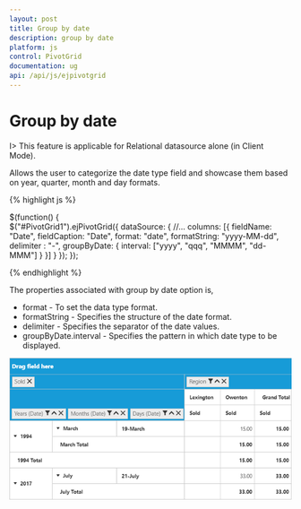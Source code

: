 ```yaml
---
layout: post
title: Group by date
description: group by date
platform: js
control: PivotGrid
documentation: ug
api: /api/js/ejpivotgrid
---
```


# Group by date

I> This feature is applicable for Relational datasource alone (in Client Mode).

Allows the user to categorize the date type field and showcase them based on year, quarter, month and day formats. 

{% highlight js %}

 $(function() {    
        $("#PivotGrid1").ejPivotGrid({
            dataSource: {
                //...
                columns: [{
                    fieldName: "Date",
                    fieldCaption: "Date",
                    format: "date",
                    formatString: "yyyy-MM-dd",
                    delimiter : "-",
                    groupByDate: { interval: ["yyyy", "qqq", "MMMM", "dd-MMM"] }
                }]
            }
        });
    });

  
{% endhighlight %}

The properties associated with group by date option is,

* format - To set the data type format. 
* formatString - Specifies the structure of the date format.
* delimiter - Specifies the separator of the date values.
* groupByDate.interval - Specifies the pattern in which date type to be displayed.

![](GroupByDate_images/group_by_date.png)
